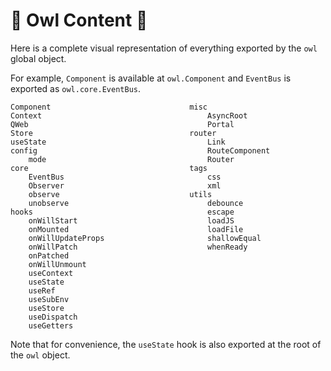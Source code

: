 # 🦉 Owl Content 🦉

Here is a complete visual representation of everything exported by the `owl`
global object.

For example, `Component` is available at `owl.Component` and `EventBus` is
exported as `owl.core.EventBus`.

```
Component                               misc
Context                                     AsyncRoot
QWeb                                        Portal
Store                                   router
useState                                    Link
config                                      RouteComponent
    mode                                    Router
core                                    tags
    EventBus                                css
    Observer                                xml
    observe                             utils
    unobserve                               debounce
hooks                                       escape
    onWillStart                             loadJS
    onMounted                               loadFile
    onWillUpdateProps                       shallowEqual
    onWillPatch                             whenReady
    onPatched
    onWillUnmount
    useContext
    useState
    useRef
    useSubEnv
    useStore
    useDispatch
    useGetters
```

Note that for convenience, the `useState` hook is also exported at the root of the `owl` object.
